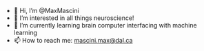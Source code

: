 - 👋 Hi, I’m @MaxMascini
- 👀 I’m interested in all things neuroscience!
- 🌱 I’m currently learning brain computer interfacing with machine learning
- 📫 How to reach me: mascini.max@dal.ca

<!---
MaxMascini/MaxMascini is a ✨ special ✨ repository because its `README.md` (this file) appears on your GitHub profile.
You can click the Preview link to take a look at your changes.
--->
